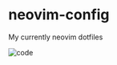# neovim-config
My currently neovim dotfiles


![code](https://user-images.githubusercontent.com/78836469/141657082-eb2bf05c-1997-45c0-b4cb-a52b546a683f.png)
